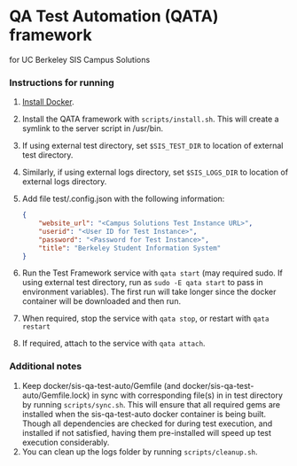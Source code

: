 # QA Test Automation (QATA) framework
for UC Berkeley SIS Campus Solutions


### Instructions for running
1. [Install Docker](https://docs.docker.com/installation/).
1. Install the QATA framework with `scripts/install.sh`. This will create a symlink to the server
script in /usr/bin.
1. If using external test directory, set `$SIS_TEST_DIR` to location of external test directory.
1. Similarly, if using external logs directory, set `$SIS_LOGS_DIR` to location of external logs
directory.
1. Add file test/.config.json with the following information:

    ```json
    {
        "website_url": "<Campus Solutions Test Instance URL>",
        "userid": "<User ID for Test Instance>",
        "password": "<Password for Test Instance>",
        "title": "Berkeley Student Information System"
    }
    ```

1. Run the Test Framework service with `qata start` (may required sudo. If using external test
directory, run as `sudo -E qata start` to pass in environment variables). The first run will take
longer since the docker container will be downloaded and then run.
1. When required, stop the service with `qata stop`, or restart with `qata restart`
1. If required, attach to the service with `qata attach`.

### Additional notes
1. Keep docker/sis-qa-test-auto/Gemfile (and docker/sis-qa-test-auto/Gemfile.lock) in sync with
corresponding file(s) in in test directory by running `scripts/sync.sh`. This will ensure that all
required gems are installed when the sis-qa-test-auto docker container is being built. Though all
dependencies are checked for during test execution, and installed if not satisfied, having them
pre-installed will speed up test execution considerably.
1. You can clean up the logs folder by running `scripts/cleanup.sh`.
